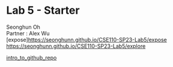 # Lab 5 - Starter
Seonghun Oh<br/>
Partner : Alex Wu<br/>
[expose]https://seonghunn.github.io/CSE110-SP23-Lab5/expose<br/>
https://seonghunn.github.io/CSE110-SP23-Lab5/explore

[intro_to_github_repo](https://github.com/pei-lu/introduction-to-github)
